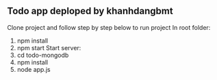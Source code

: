 ## Todo app deploped by khanhdangbmt

Clone project and follow step by step below to run project
In root folder:
1. npm install
2. npm start
Start server:
1. cd todo-mongodb
2. npm install
3. node app.js
